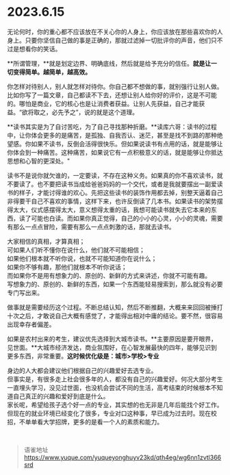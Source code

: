 # 2023.6.15
无论何时，你的重心都不应该放在不关心你的人身上，你应该放在那些喜欢你的人身上。只要你坚信自己做的事是正确的，那就过滤掉一切批评你的声音，他们只不过是想看你的笑话。

**所谓管理，**就是划定边界、明确底线，然后就是给予充分的信任。**就是让一切变得简单。越简单，越高效。**

你怎样对待别人，别人就怎样对待你。你自己都不想做的事，就别强行让别人做。比如你写了一篇文章，自己都读不下去，还想让别人给你好的评价，这是不可能的。哪怕是商业，它的核心也是让消费者获益。让别人先获益，自己才能获益。“欲将取之，必先予之”，说的就是这个道理。

**读书其实是为了自讨苦吃，为了自己寻找那种折磨。**读库六哥：读书的过程中，让你体会更多的是痛苦，是孤独、自我否认、迷茫，甚至是找不到路的那种绝望感。你如果不读书，反倒会活得很快乐。但如果说读书有点用的话，就是能够让你体会到一种痛苦。这种痛苦，如果说它有一点积极意义的话，就是能够让你抵达思想和心智的更深处。"

读书不是说你就欠谁的，一定要读，不存在这种义务。如果真的你不喜欢读书，就不要读了。也不要把读书当成给爸爸妈妈的一个交代，或者是我就要摆出一副爱读书的样子，才能讨得谁的欢心。先把这些读书的装饰作用都去掉，别整天逼着自己非得要干自己不喜欢的事情，这样下来，也许反倒读了几本书。如果读书的架势摆得太大，仪式感摆得太大，意义想得太重的话，我想可能读书就失去它本来的东西，读了可能也白读。而如果你真正觉得，自己的小小的心灵，小小的灵魂，需要有那么一点点冒险，需要有那么一点点刺激的话，那就去读书。

大家相信的真相，才算真相；  
可如果人们听不懂你在说什么，他们就不可能相信；  
如果他们根本就不听你说，也就不可能知道你在说什么；  
如果你不够有趣，那他们就根本不听你说话；  
而如果你不是用有想象力的、原创的、新鲜的方式来讲述，你就不可能有趣。  
写想象力的、原创的、新鲜的东西，如果一个东西能轻易搜索到，那么就没有必要专门写出来。

做事就是需要经历这个过程。不断总结认知，然后不断推翻，大概来来回回被捶打十次之后，才敢说自己大概有感觉了，才能得出相对中庸的结论。要不然，很容易出现幸存者偏差。

如果是农村出来的考生，建议优先选择到大城市读书。**主要原因是要开眼界，见世面。**大城市经济发达，商业氛围好，在心智发展最快的四年，能够见识到更多东西，非常重要。**这时候优化级是：城市>学校>专业**

身边的人大都会建议他们根据自己的兴趣爱好去选专业。  
但事实是，有很多走上社会很多年的人，都没有自己的兴趣爱好。何况大部分考生一直埋头学习，没见过世面，也没机会尝试不同的生活，高考结束的时候根本不知道自己真正的兴趣和爱好到底是什么。  
家长呢，希望给孩子选个好一点的专业，其实想的也无非是几年后能找个好工作。但现在的就业环境已经变化了很多，专业对口这种事，早已成为过去时。现在校招，不单单看大学招牌，更多的是看一个人的素质和能力。

<br>
  
> 语雀地址 https://www.yuque.com/yuqueyonghuyv23kd/qth4eg/wg6nn1zvtl366srd